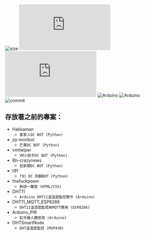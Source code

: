 ![size](https://img.shields.io/github/repo-size/minexo79/my_trashcan)
![pip support](https://img.shields.io/pypi/pyversions/discord.py)
![pip version](https://img.shields.io/pypi/v/discord.py)
![Arduino](https://img.shields.io/badge/Arduino-DHT11-yellowgreen)
![Arduino](https://img.shields.io/badge/Arduino-PIR-red)
![commit](https://img.shields.io/github/last-commit/minexo79/my_trashcan)

存放著之前的專案：
---

+ Hakkaman
    + `客家人DC BOT (Python)`
+ py-monbot
    + `芒果DC BOT (Python)`
+ vmhelper
    + `VM小助手DC BOT (Python)`  
+ Bh-crazynews
    + `狂新聞DC BOT (Python)`
+ t91
    + `T91 DC 防翻BOT (Python)`
+ thefuckpoem
    + `幹詩一籮筐 (HTML/CSS)`
+ DHT11
    + `Arduino DHT11溫溼度監控實作 (Arduino)`
+ DHT11_MQTT_ESP8266
    + `DHT11溫溼度監控與MQTT應用 (ESP8266)`
+ Arduino_PIR
    + `紅外線人體感測 (Arduino)`
+ DHTSmartNode
    + `DHT溫溼度監控 (MSP430)`
